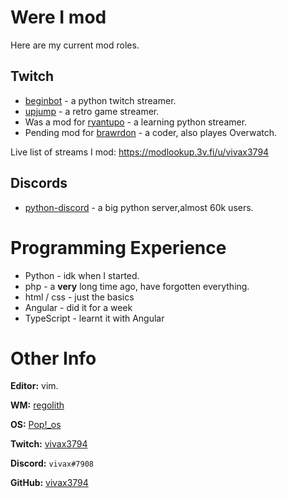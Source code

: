 # Were I mod
Here are my current mod roles.

## Twitch
* [beginbot](https://twitch.tv/beginbot) - a python twitch streamer.
* [upjump](https://twitch.tv/upjump) - a retro game streamer.
* Was a mod for [ryantupo](https://twitch.tv/ryantupo) - a learning python streamer.
* Pending mod for [brawrdon](https://www.twitch.tv/brawrdon) - a coder, also playes Overwatch.

Live list of streams I mod: <https://modlookup.3v.fi/u/vivax3794>

## Discords
* [python-discord](https://discord.gg/python "discord invite to the server") - a big python server,almost 60k users.

# Programming Experience 
* Python - idk when I started.
* php - a **very** long time ago, have forgotten everything.
* html / css - just the basics
* Angular - did it for a week
* TypeScript - learnt it with Angular

# Other Info
**Editor:** vim.

**WM:** [regolith](https://regolith-linux.org/)

**OS:** [Pop!\_os](https://pop.system76.com/)

**Twitch:** [vivax3794](https://twitch.tv/vivax3794)

**Discord:** `vivax#7908`

**GitHub:** [vivax3794](https://github.com/vivax3794)

